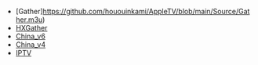 * [Gather]https://github.com/hououinkami/AppleTV/blob/main/Source/Gather.m3u)
* [HXGather](https://github.com/YanG-1989/m3u/blob/main/Gather.m3u)
* [China_v6](https://github.com/hououinkami/AppleTV/blob/main/China_v4.m3u)
* [China_v4](https://github.com/hououinkami/AppleTV/blob/main/China_v6.m3u)
* [IPTV](https://github.com/hououinkami/AppleTV/blob/main/IPTV.m3u)